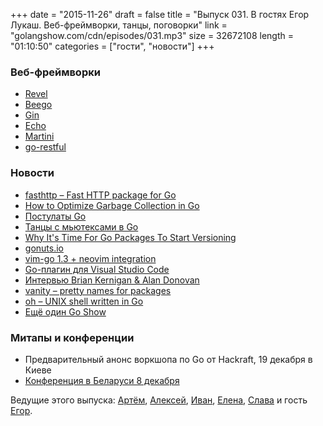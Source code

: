 +++
date = "2015-11-26"
draft = false
title = "Выпуск 031. В гостях Егор Лукаш. Веб-фреймворки, танцы, поговорки"
link = "golangshow.com/cdn/episodes/031.mp3"
size = 32672108
length = "01:10:50"
categories = ["гости", "новости"]
+++

### Веб-фреймворки
- [Revel](https://revel.github.io)
- [Beego](http://beego.me)
- [Gin](https://gin-gonic.github.io/gin/)
- [Echo](https://github.com/labstack/echo)
- [Martini](https://github.com/go-martini/martini/commit/15a47622d6a9b3e6a1eaca2681e4850f612471ea)
- [go-restful](https://github.com/emicklei/go-restful)

### Новости
- [fasthttp – Fast HTTP package for Go](https://github.com/valyala/fasthttp)
- [How to Optimize Garbage Collection in Go](http://www.cockroachlabs.com/blog/how-to-optimize-garbage-collection-in-go/)
- [Постулаты Go](http://go-proverbs.github.io)
- [Танцы с мьютексами в Go](http://habrahabr.ru/post/271789/)
- [Why It's Time For Go Packages To Start Versioning](http://engineeredweb.com/blog/2015/go-packages-need-release-versions/)
- [gonuts.io](http://www.gonuts.io)
- [vim-go 1.3 + neovim integration](https://github.com/fatih/vim-go/pull/607)
- [Go-плагин для Visual Studio Code](https://github.com/Microsoft/vscode/tree/master/extensions/go)
- [Интервью Brian Kernigan & Alan Donovan](http://habrahabr.ru/post/271303/)
- [vanity – pretty names for packages](https://github.com/xiam/vanity)
- [oh – UNIX shell written in Go](https://github.com/michaelmacinnis/oh)
- [Ещё один Go Show](http://goshow.fm)

### Митапы и конференции
- Предварительный анонс воркшопа по Go от Hackraft, 19 декабря в Киеве
- [Конференция в Беларуси 8 декабря](https://events.dev.by/pervaya-belorusskaya-vstrecha-golang-razrabotchikov-belarus-golang-user-group)

Ведущие этого выпуска: [Артём](https://twitter.com/miolini), [Алексей](https://twitter.com/paaleksey),
[Иван](https://twitter.com/idanyliuk), [Елена](https://twitter.com/webdeva), [Слава](https://twitter.com/m0sth8)
и гость [Егор](https://www.linkedin.com/in/yegor-lukash-3a7a3645).
